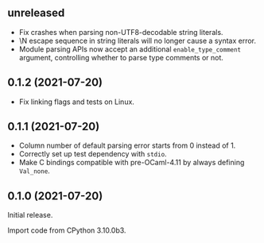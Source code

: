 ## unreleased

- Fix crashes when parsing non-UTF8-decodable string literals.
- \N escape sequence in string literals will no longer cause a syntax error.
- Module parsing APIs now accept an additional `enable_type_comment` argument, controlling whether to parse type comments or not.

## 0.1.2 (2021-07-20)

- Fix linking flags and tests on Linux.

## 0.1.1 (2021-07-20)

- Column number of default parsing error starts from 0 instead of 1.
- Correctly set up test dependency with `stdio`.
- Make C bindings compatible with pre-OCaml-4.11 by always defining `Val_none`.

## 0.1.0 (2021-07-20)

Initial release.

Import code from CPython 3.10.0b3.
